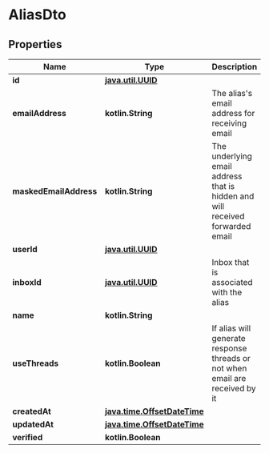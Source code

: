 
# AliasDto

## Properties
Name | Type | Description | Notes
------------ | ------------- | ------------- | -------------
**id** | [**java.util.UUID**](java.util.UUID) |  |  [optional]
**emailAddress** | **kotlin.String** | The alias&#39;s email address for receiving email |  [optional]
**maskedEmailAddress** | **kotlin.String** | The underlying email address that is hidden and will received forwarded email |  [optional]
**userId** | [**java.util.UUID**](java.util.UUID) |  |  [optional]
**inboxId** | [**java.util.UUID**](java.util.UUID) | Inbox that is associated with the alias |  [optional]
**name** | **kotlin.String** |  |  [optional]
**useThreads** | **kotlin.Boolean** | If alias will generate response threads or not when email are received by it |  [optional]
**createdAt** | [**java.time.OffsetDateTime**](java.time.OffsetDateTime) |  |  [optional]
**updatedAt** | [**java.time.OffsetDateTime**](java.time.OffsetDateTime) |  |  [optional]
**verified** | **kotlin.Boolean** |  |  [optional]



